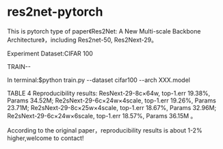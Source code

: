 # res2net-pytorch
This is pytorch type of paper《Res2Net: A New Multi-scale Backbone Architecture》，including Res2net-50, Res2Next-29。

Experiment Dataset:CIFAR 100

TRAIN--

In terminal:$python train.py --dataset cifar100 --arch XXX.model

TABLE 4 Reproducibility results: ResNext-29-8c×64w, top-1.err 19.38%, Params 34.52M; Re2sNext-29-6c×24w×4scale, top-1.err 19.26%, Params 23.71M; Re2sNext-29-8c×25w×4scale, top-1.err 18.67%, Params 32.96M; Re2sNext-29-6c×24w×6scale, top-1.err 18.57%, Params 36.15M 。

According to the original paper，reproducibility results is about 1-2% higher,welcome to contact!  
